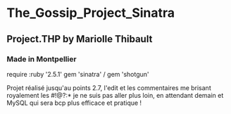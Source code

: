 <h1>The_Gossip_Project_Sinatra</h1>
<h2>Project.THP by Mariolle Thibault</h2>
<h3>Made in Montpellier</h3>
require :ruby '2.5.1'
gem 'sinatra' / gem 'shotgun'
<p>Projet réalisé jusqu'au points 2.7, l'edit et les commentaires me brisant royalement les #!@?:* je ne suis pas aller plus loin, en attendant demain et MySQL qui sera bcp plus efficace et pratique !</p>
